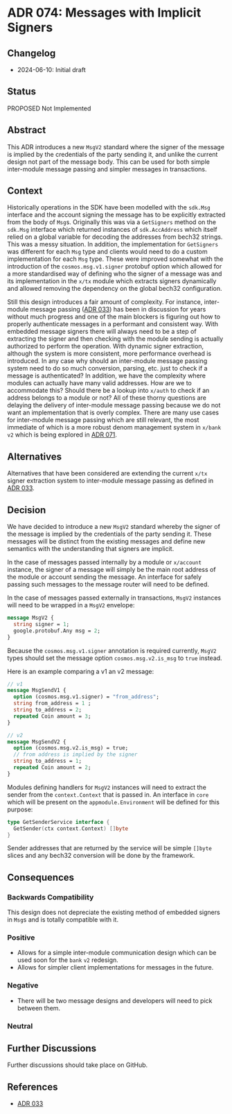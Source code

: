 # ADR 074: Messages with Implicit Signers

## Changelog

* 2024-06-10: Initial draft

## Status

PROPOSED Not Implemented

## Abstract

This ADR introduces a new `MsgV2` standard where the signer of the message is implied by the
credentials of the party sending it, and unlike the current design not part of the message body.
This can be used for both simple inter-module message passing and simpler messages in transactions.

## Context

Historically operations in the SDK have been modelled with the `sdk.Msg` interface and
the account signing the message has to be explicitly extracted from the body of `Msg`s.
Originally this was via a `GetSigners` method on the `sdk.Msg` interface which returned
instances of `sdk.AccAddress` which itself relied on a global variable for decoding
the addresses from bech32 strings. This was a messy situation. In addition, the implementation
for `GetSigners` was different for each `Msg` type and clients would need to do a custom
implementation for each `Msg` type. These were improved somewhat with the introduction of
the `cosmos.msg.v1.signer` protobuf option which allowed for a more standardised way of
defining who the signer of a message was and its implementation in the `x/tx` module which
extracts signers dynamically and allowed removing the dependency on the global bech32
configuration.

Still this design introduces a fair amount of complexity. For instance, inter-module message
passing ([ADR 033](./adr-033-protobuf-inter-module-comm.md)) has been in discussion for years
without much progress and one of the main blockers is figuring out how to properly authenticate
messages in a performant and consistent way. With embedded message signers there will always need
to be a step of extracting the signer and then checking with the module sending is actually
authorized to perform the operation. With dynamic signer extraction, although the system is
more consistent, more performance overhead is introduced. In any case why should an inter-module
message passing system need to do so much conversion, parsing, etc. just to check if a message
is authenticated? In addition, we have the complexity where modules can actually have many valid
addresses. How are we to accommodate this? Should there be a lookup into `x/auth` to check if an
address belongs to a module or not? All of these thorny questions are delaying the delivery of
inter-module message passing because we do not want an implementation that is overly complex.
There are many use cases for inter-module message passing which are still relevant, the most
immediate of which is a more robust denom management system in `x/bank` `v2` which is being explored
in [ADR 071](https://github.com/cosmos/cosmos-sdk/pull/20316).

## Alternatives

Alternatives that have been considered are extending the current `x/tx` signer extraction system
to inter-module message passing as defined in [ADR 033](./adr-033-protobuf-inter-module-comm.md).

## Decision

We have decided to introduce a new `MsgV2` standard whereby the signer of the message is implied
by the credentials of the party sending it. These messages will be distinct from the existing messages
and define new semantics with the understanding that signers are implicit.

In the case of messages passed internally by a module or `x/account` instance, the signer of a message
will simply be the main root address of the module or account sending the message. An interface for
safely passing such messages to the message router will need to be defined.

In the case of messages passed externally in transactions, `MsgV2` instances will need to be wrapped
in a `MsgV2` envelope:
```protobuf
message MsgV2 {
  string signer = 1;
  google.protobuf.Any msg = 2;  
}
```

Because the `cosmos.msg.v1.signer` annotation is required currently, `MsgV2` types should set the message option
`cosmos.msg.v2.is_msg` to `true` instead.

Here is an example comparing a v1 an v2 message:
```protobuf
// v1
message MsgSendV1 {
  option (cosmos.msg.v1.signer) = "from_address";
  string from_address = 1 ;
  string to_address = 2;
  repeated Coin amount = 3;
}

// v2
message MsgSendV2 {
  option (cosmos.msg.v2.is_msg) = true;
  // from address is implied by the signer
  string to_address = 1;
  repeated Coin amount = 2;
}
```

Modules defining handlers for `MsgV2` instances will need to extract the sender from the `context.Context` that is
passed in. An interface in `core` which will be present on the `appmodule.Environment` will be defined for this purpose:
```go
type GetSenderService interface {
  GetSender(ctx context.Context) []byte
}
```

Sender addresses that are returned by the service will be simple `[]byte` slices and any bech32 conversion will be
done by the framework.

## Consequences

### Backwards Compatibility

This design does not depreciate the existing method of embedded signers in `Msg`s and is totally compatible with it.

### Positive

* Allows for a simple inter-module communication design which can be used soon for the `bank` `v2` redesign.
* Allows for simpler client implementations for messages in the future.

### Negative

* There will be two message designs and developers will need to pick between them.

### Neutral

## Further Discussions

Further discussions should take place on GitHub.

## References

* [ADR 033](./adr-033-protobuf-inter-module-comm.md)